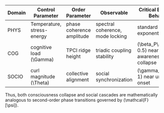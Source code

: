 | Domain | Control Parameter          | Order Parameter           | Observable                       | Critical Exponent Behavior                   |
| ------ | -------------------------- | ------------------------- | -------------------------------- | -------------------------------------------- |
| PHYS   | Temperature, stress-energy | phase coherence amplitude | spectral coherence, mode locking | standard Landau exponents                    |
| COG    | cognitive load (\Gamma)    | TPCI ridge height         | triadic coupling stability       | (\beta_P\approx 0.5) near awareness collapse |
| SOCIO  | curl magnitude (\Theta)    | collective alignment      | social synchronization           | (\gamma_P\approx 1) near unrest onset        |

Thus, both consciousness collapse and social cascades are mathematically analogous to second-order phase transitions governed by (\mathcal{F}[\psi]).